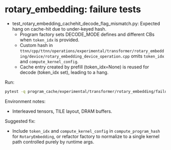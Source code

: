 # rotary_embedding: failure tests

- test_rotary_embedding_cachehit_decode_flag_mismatch.py: Expected hang on cache-hit due to under-keyed hash.
  - Program factory sets DECODE_MODE defines and different CBs when `token_idx` is provided.
  - Custom hash in `ttnn/cpp/ttnn/operations/experimental/transformer/rotary_embedding/device/rotary_embedding_device_operation.cpp` omits `token_idx` and `compute_kernel_config`.
  - Cache entry created by prefill (token_idx=None) is reused for decode (token_idx set), leading to a hang.

Run:

```bash
pytest -q program_cache/experimental/transformer/rotary_embedding/failures/test_rotary_embedding_cachehit_decode_flag_mismatch.py -s --disable-warnings
```

Environment notes:
- Interleaved tensors, TILE layout, DRAM buffers.

Suggested fix:
- Include `token_idx` and `compute_kernel_config` in `compute_program_hash` for `RotaryEmbedding`, or refactor factory to normalize to a single kernel path controlled purely by runtime args.
